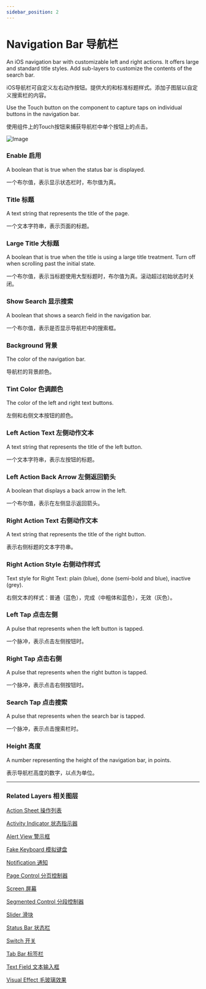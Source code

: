 ```yaml
---
sidebar_position: 2
---
```


# Navigation Bar 导航栏

An iOS navigation bar with customizable left and right actions. It offers large and standard title styles. Add sub-layers to customize the contents of the search bar.

iOS导航栏可自定义左右动作按钮。提供大的和标准标题样式。添加子图层以自定义搜索栏的内容。

Use the Touch button on the component to capture taps on individual buttons in the navigation bar.

使用组件上的Touch按钮来捕获导航栏中单个按钮上的点击。

![Image](https://s3.us-west-2.amazonaws.com/secure.notion-static.com/4df4beea-e146-4f1d-83ba-a3a7137a6a30/Untitled.png?X-Amz-Algorithm=AWS4-HMAC-SHA256&X-Amz-Content-Sha256=UNSIGNED-PAYLOAD&X-Amz-Credential=AKIAT73L2G45EIPT3X45%2F20220602%2Fus-west-2%2Fs3%2Faws4_request&X-Amz-Date=20220602T190625Z&X-Amz-Expires=86400&X-Amz-Signature=10211254adbaaaa5acaa418348cd86f4bea4727ccc83f912b045fa734419a1ac&X-Amz-SignedHeaders=host&response-content-disposition=filename%20%3D%22Untitled.png%22&x-id=GetObject)

### Enable 启用

A boolean that is true when the status bar is displayed.

一个布尔值，表示显示状态栏时，布尔值为真。

### Title 标题 

A text string that represents the title of the page.

一个文本字符串，表示页面的标题。

### Large Title 大标题

A boolean that is true when the title is using a large title treatment. Turn off when scrolling past the initial state.

一个布尔值，表示当标题使用大型标题时，布尔值为真。滚动超过初始状态时关闭。

### Show Search 显示搜索

A boolean that shows a search field in the navigation bar.

一个布尔值，表示是否显示导航栏中的搜索框。

### Background 背景

The color of the navigation bar.

导航栏的背景颜色。

### Tint Color 色调颜色

The color of the left and right text buttons.

左侧和右侧文本按钮的颜色。

### Left Action Text 左侧动作文本

A text string that represents the title of the left button.

一个文本字符串，表示左按钮的标题。

### Left Action Back Arrow 左侧返回箭头

A boolean that displays a back arrow in the left.

一个布尔值，表示在左侧显示返回箭头。

### Right Action Text 右侧动作文本

A text string that represents the title of the right button.

表示右侧标题的文本字符串。

### Right Action Style 右侧动作样式

Text style for Right Text: plain (blue), done (semi-bold and blue), inactive (grey).

右侧文本的样式：普通（蓝色），完成（中粗体和蓝色），无效（灰色）。

### Left Tap 点击左侧

A pulse that represents when the left button is tapped.

一个脉冲，表示点击左侧按钮时。

### Right Tap 点击右侧

A pulse that represents when the right button is tapped.

一个脉冲，表示点击右侧按钮时。

### Search Tap 点击搜索

A pulse that represents when the search bar is tapped.

一个脉冲，表示点击搜索栏时。

### Height 高度

A number representing the height of the navigation bar, in points.

表示导航栏高度的数字，以点为单位。

------

### Related Layers 相关图层

[Action Sheet 操作列表](./Action%20Sheet.md)

[Activity Indicator 状态指示器](./Activity%20Indicator.md)

[Alert View 警示框](./Alert%20View.md)

[Fake Keyboard 模拟键盘](./Fake%20Keyboard.md)

[Notification 通知](./Notification.md)

[Page Control 分页控制器](./Page%20Control.md)

[Screen 屏幕](./Screen.md)

[Segmented Control 分段控制器](./Segmented%20Control.md)

[Slider 滑块](./Slider.md)

[Status Bar 状态栏](./Status%20bar.md)

[Switch 开关](./Switch.md)

[Tab Bar 标签栏](./Tab%20Bar.md)

[Text Field 文本输入框](./Text%20Field.md)

[Visual Effect 毛玻璃效果](./Visual%20Effect.md)
